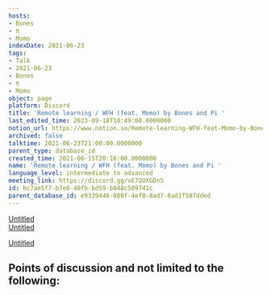 ```yaml
---
hosts:
- Bones
- π
- Momo
indexDate: 2021-06-23
tags:
- Talk
- 2021-06-23
- Bones
- π
- Momo
object: page
platform: Discord
title: 'Remote learning / WFH (feat. Momo) by Bones and Pi '
last_edited_time: 2023-09-18T10:49:00.0000000
notion_url: https://www.notion.so/Remote-learning-WFH-feat-Momo-by-Bones-and-Pi-bc7ae5f7b7e040fbbd59b848c509741c
archived: false
talktime: 2021-06-23T21:00:00.0000000
parent_type: database_id
created_time: 2021-06-15T20:16:00.0000000
name: 'Remote learning / WFH (feat. Momo) by Bones and Pi '
language_level: intermediate to advanced
meeting_link: https://discord.gg/vE7QUXGDnS
id: bc7ae5f7-b7e0-40fb-bd59-b848c509741c
parent_database_id: e9339446-880f-4ef0-8ad7-8ad1f507dded
---
```


[Untitled](https://www.notion.so/23f0f26c7f1547c0b08477c0c6f1f461)   
[Untitled](https://www.notion.so/482e61b02b9c4456b2b4fe86bb7544c6)   

[Untitled](https://www.notion.so/60226399bd024bf4bf588586f8013a21)   
## Points of discussion and not limited to the following:

   
   
   
   

   


